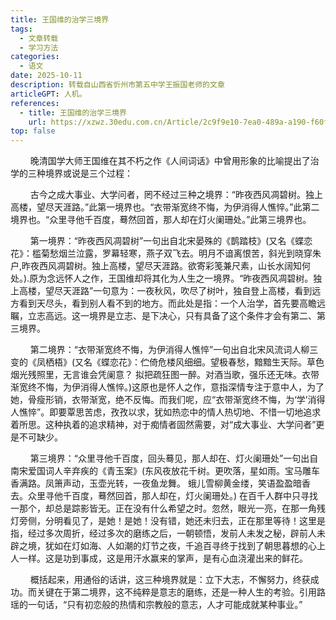 ```yaml
---
title: 王国维的治学三境界
tags: 
  - 文章转载
  - 学习方法
categories: 
  - 语文
date: 2025-10-11    
description: 转载自山西省忻州市第五中学王振国老师的文章
articleGPT: 人机。
references: 
  - title: 王国维的治学三境界
    url: https://xzwz.30edu.com.cn/Article/2c9f9e10-7ea0-489a-a190-f60ff96e8bc4.shtml
top: false
---
```

$\qquad$晚清国学大师王国维在其不朽之作《人间词话》中曾用形象的比喻提出了治学的三种境界或说是三个过程：

$\qquad$古今之成大事业、大学问者，罔不经过三种之境界：“昨夜西风凋碧树。独上高楼，望尽天涯路。”此第一境界也。“衣带渐宽终不悔，为伊消得人憔悴。”此第二境界也。“众里寻他千百度，蓦然回首，那人却在灯火阑珊处。”此第三境界也。

$\qquad$第一境界：“昨夜西风凋碧树”一句出自北宋晏殊的《鹊踏枝》(又名《蝶恋花》：槛菊愁烟兰泣露，罗幕轻寒，燕子双飞去。明月不谙离恨苦，斜光到晓穿朱户,昨夜西风凋碧树。独上高楼，望尽天涯路。欲寄彩笺兼尺素，山长水阔知何处。).原为念远怀人之作，王国维却将其化为人生之一境界。“昨夜西风凋碧树。独上高楼，望尽天涯路”一句意为：一夜秋风，吹尽了树叶，独自登上高楼，看到远方看到天尽头，看到别人看不到的地方。而此处是指：一个人治学，首先要高瞻远瞩，立志高远。这一境界是立志、是下决心，只有具备了这个条件才会有第二、第三境界。

$\qquad$第二境界：“衣带渐宽终不悔，为伊消得人憔悴”一句出自北宋风流词人柳三变的《凤栖梧》(又名《蝶恋花》：伫倚危楼风细细。望极春愁，黯黯生天际。草色烟光残照里，无言谁会凭阑意？ 拟把疏狂图一醉。对酒当歌，强乐还无味。衣带渐宽终不悔，为伊消得人憔悴。)这原也是怀人之作，意指深情专注于意中人，为了她，骨瘦形销，衣带渐宽，绝不反悔。而我们呢，应“衣带渐宽终不悔，为‘学’消得人憔悴”。即要覃思苦虑，孜孜以求，犹如热恋中的情人热切地、不惜一切地追求着所思。这种执着的追求精神，对于痴情者固然需要，对“成大事业、大学问者”更是不可缺少。

$\qquad$第三境界：“众里寻他千百度，回头蓦见，那人却在、灯火阑珊处”一句出自南宋爱国词人辛弃疾的《青玉案》(东风夜放花千树。更吹落，星如雨。宝马雕车香满路。凤箫声动，玉壶光转，一夜鱼龙舞。 蛾儿雪柳黄金缕，笑语盈盈暗香去。众里寻他千百度，蓦然回首，那人却在，灯火阑珊处。) 在百千人群中只寻找一那个，却总是踪影皆无。正在没有什么希望之时。忽然，眼光一亮，在那一角残灯旁侧，分明看见了，是她！是她！没有错，她还未归去，正在那里等待！这里是指，经过多次周折，经过多次的磨练之后，一朝顿悟，发前人未发之秘，辟前人未辟之境，犹如在灯如海、人如潮的灯节之夜，千追百寻终于找到了朝思暮想的心上人一样。这是功到事成，这是用汗水赢来的掌声，是有心血浇灌出来的鲜花。

$\qquad$概括起来，用通俗的话讲，这三种境界就是：立下大志，不懈努力，终获成功。而关键在于第二境界，这不纯粹是意志的磨练，还是一种人生的考验。引用路瑶的一句话，“只有初恋般的热情和宗教般的意志，人才可能成就某种事业。”

